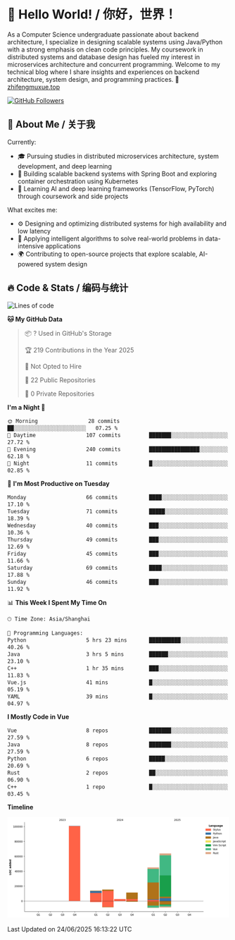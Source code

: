# 👋 Hello World! / 你好，世界！

As a Computer Science undergraduate passionate about backend architecture, I specialize in designing scalable systems using Java/Python with a strong emphasis on clean code principles. My coursework in distributed systems and database design has fueled my interest in microservices architecture and concurrent programming. Welcome to my technical blog where I share insights and experiences on backend architecture, system design, and programming practices.
🔗 [zhifengmuxue.top](https://zhifengmuxue.top)

[![GitHub Followers](https://img.shields.io/github/followers/zhifengmuxue?logo=github&style=social)](https://github.com/zhifengmuxue)




## 🚀 About Me / 关于我
Currently:
- 🎓 Pursuing studies in distributed microservices architecture, system development, and deep learning
- 🔧 Building scalable backend systems with Spring Boot and exploring container orchestration using Kubernetes
- 🧠 Learning AI and deep learning frameworks (TensorFlow, PyTorch) through coursework and side projects

What excites me:
- ⚙️ Designing and optimizing distributed systems for high availability and low latency
- 🧩 Applying intelligent algorithms to solve real-world problems in data-intensive applications
- 🌍 Contributing to open-source projects that explore scalable, AI-powered system design



## 🔥 Code & Stats / 编码与统计

<!--START_SECTION:waka-->
![Lines of code](https://img.shields.io/badge/From%20Hello%20World%20I%27ve%20Written-252.8%20thousand%20lines%20of%20code-blue)

**🐱 My GitHub Data** 

> 📦 ? Used in GitHub's Storage 
 > 
> 🏆 219 Contributions in the Year 2025
 > 
> 🚫 Not Opted to Hire
 > 
> 📜 22 Public Repositories 
 > 
> 🔑 0 Private Repositories 
 > 
**I'm a Night 🦉** 

```text
🌞 Morning                28 commits          ██░░░░░░░░░░░░░░░░░░░░░░░   07.25 % 
🌆 Daytime                107 commits         ███████░░░░░░░░░░░░░░░░░░   27.72 % 
🌃 Evening                240 commits         ████████████████░░░░░░░░░   62.18 % 
🌙 Night                  11 commits          █░░░░░░░░░░░░░░░░░░░░░░░░   02.85 % 
```
📅 **I'm Most Productive on Tuesday** 

```text
Monday                   66 commits          ████░░░░░░░░░░░░░░░░░░░░░   17.10 % 
Tuesday                  71 commits          █████░░░░░░░░░░░░░░░░░░░░   18.39 % 
Wednesday                40 commits          ███░░░░░░░░░░░░░░░░░░░░░░   10.36 % 
Thursday                 49 commits          ███░░░░░░░░░░░░░░░░░░░░░░   12.69 % 
Friday                   45 commits          ███░░░░░░░░░░░░░░░░░░░░░░   11.66 % 
Saturday                 69 commits          ████░░░░░░░░░░░░░░░░░░░░░   17.88 % 
Sunday                   46 commits          ███░░░░░░░░░░░░░░░░░░░░░░   11.92 % 
```


📊 **This Week I Spent My Time On** 

```text
🕑︎ Time Zone: Asia/Shanghai

💬 Programming Languages: 
Python                   5 hrs 23 mins       ██████████░░░░░░░░░░░░░░░   40.26 % 
Java                     3 hrs 5 mins        ██████░░░░░░░░░░░░░░░░░░░   23.10 % 
C++                      1 hr 35 mins        ███░░░░░░░░░░░░░░░░░░░░░░   11.83 % 
Vue.js                   41 mins             █░░░░░░░░░░░░░░░░░░░░░░░░   05.19 % 
YAML                     39 mins             █░░░░░░░░░░░░░░░░░░░░░░░░   04.97 % 
```

**I Mostly Code in Vue** 

```text
Vue                      8 repos             ███████░░░░░░░░░░░░░░░░░░   27.59 % 
Java                     8 repos             ███████░░░░░░░░░░░░░░░░░░   27.59 % 
Python                   6 repos             █████░░░░░░░░░░░░░░░░░░░░   20.69 % 
Rust                     2 repos             ██░░░░░░░░░░░░░░░░░░░░░░░   06.90 % 
C++                      1 repo              █░░░░░░░░░░░░░░░░░░░░░░░░   03.45 % 
```



**Timeline**

![Lines of Code chart](https://raw.githubusercontent.com/zhifengmuxue/zhifengmuxue/main/assets/bar_graph.png)


 Last Updated on 24/06/2025 16:13:22 UTC
<!--END_SECTION:waka-->



